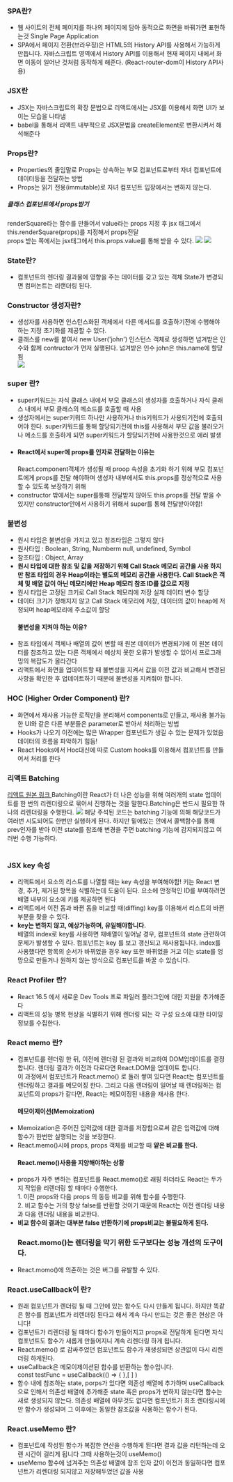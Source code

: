 <h3>SPA란?</h3>
<ul>
    <li>웹 사이트의 전체 페이지를 하나의 페이지에 담아 동적으로 화면을 바꿔가면 표현하는것
    Single Page Application</li>
    <li>SPA에서 페이지 전환(브라우징)은 HTML5의 History API를 사용해서 가능하게 만듭니다.
    자바스크립트 영역에서 History API를 이용해서 현재 페이지 내에서 화면 이동이 일어난 것처럼 동작하게 해준다. (React-router-dom이 History API사용)</li>
</ul>

<h3>JSX란</h3>
<ul>
    <li>JSX는 자바스크립트의 확장 문법으로 리액트에서는 JSX를 이용해서 화면 UI가 보이는 모습을 나타냄</li>
    <li>babel을 통해서 리액트 내부적으로 JSX문법을 createElement로 변환시켜서 해석해준다</li>
</ul>

<h3>Props란?</h3>
<ul>
    <li>Properties의 줄임말로 Props는 상속하는 부모 컴포넌트로부터 자녀 컴포넌트에 데이터등을 전달하는 방법</li>
    <li>Props는 읽기 전용(immutable)로 자녀 컴포넌트 입장에서는 변하지 않는다.</li>
    </ul>
<h5>클래스 컴포넌트에서 props받기</h5>
renderSquare라는 함수를 만들어서 value라는 props 지정 후 jsx 태그에서 this.renderSquare(props)를 지정해서 props전달
    <br> props 받는 쪽에서는 jsx태그에서 this.props.value를 통해 받을 수 있다.
<img src='./noteImg/classprops.png'/>
<img src='./noteImg/classprops2.png'/>

<h3>State란?</h3>
<ul>
    <li>컴포넌트의 렌더링 결과물에 영향을 주는 데이터를 갖고 있는 객체 State가 변경되면 컴퍼논트는 리랜더링 된다.</li>
</ul>

<h3>Constructor 생성자란?</h3>
<ul>
    <li>생성자를 사용하면 인스턴스화된 객체에서 다른 메서드를 호출하기전에 수행해야 하는 지정 초기화를 제공할 수 있다.</li>
    <li>클래스를 new를 붙여서 new User('john')
        인스턴스 객체로 생성하면 넘겨받은 인수와 함께 contructor가 먼저 실행된다.
        넘겨받은 인수 john은 this.name에 할당됨
    </li>
    <img src='./noteImg//stateConstructor.png'>
</ul>

<h3>super 란?</h3>
<ul>
    <li>super키워드는 자식 클래스 내에서 부모 클래스의 생성자를 호출하거나 자식 클래스 내에서 부모 클래스의 메소드를 호출할 때 사용</li>
    <li>생성자에서는 super키워드 하나만 사용하거나 this키워드가 사용되기전에 호출되어야 한다.
    super키워드를 통해 할당되기전에 this를 사용해서 부모 값을 불러오거나 메소드를 호출하게 되면 super키워드가 할당되기전에 사용한것으로 에러 발생
    </li>
    <li><h4>React에서 super에 props를 인자로 전달하는 이유는</h4> React.component객체가 생성될 때 proop 속성을 초기화 하기 위해 부모 컴포넌트에게 props를 전달 해야하며 생성자 내부에서도 this.props를 정상적으로 사용할 수 있도록 보장하기 위해 
    </li>
    <li>constructor 밖에서는 super를통해 전달받지 않아도 this.props를 전달 받을 수 있지만 constructor안에서 사용하기 위해서 super를 통해 전달받아야함!</li>
</ul>

<h3>불변성</h3>
<ul>
    <li>원시 타입은 불변성을 가지고 있고 참조타입은 그렇지 않다</li>
    <li>원사타입 : Boolean, String, Numberm null, undefined, Symbol
    </li>
    <li>
        참조타입 : Object, Array
    </li>
    <li><strong>원시 타입에 대한 참조 및 값을 저장하기 위해 Call Stack 메모리 공간을 사용 하지만 참조 타입의 경우 Heap이라는 별도의 메모리 공간을 사용한다. Call Stack은 객체 및 배열 값이 아닌 메모리에만 Heap 메모리 참조 ID를 값으로 지정</strong></li>
    <li>원시 타입은 고정된 크키로 Call Stack 메모리에 저장 실제 데이터 변수 할당</li>
    <li>데이터 크기가 정해지지 않고 Call Stack 메모리에 저장, 데이터의 값이 heap에 저정되며 heap메모리에 주소값이 할당</li>
    <h4>불변성을 지켜야 하는 이유?</h4>
    <li>참조 타입에서 객체나 배열의 값이 변할 때 원본 데이터가 변경되기에 이 원본 데이터를 참조하고 있는 다른 객체에서 예상치 못한 오류가 발생할 수 있어서 프로그래밍의 복잡도가 올라간다</li>
      <li>리액트에서 화면을 업데이트할 때 불변성을 지켜서 값을 이전 값과 비교해서 변경된 사항을 확인한 후 업데이트하기 때문에 불변성을 지켜줘야 합니다.</li>
</ul>

<h3>HOC (Higher Order Component) 란?</h3>
<ul>
    <li>화면에서 재사용 가능한 로직만을 분리해서 components로 만들고, 재사용 불가능한 UI와 같은 다른 부분들은 parameter로 받아서 처리하는 방법</li>    
    <li>Hooks가 나오기 이전에는 많은 Wrapper 컴포넌트가 생길 수 있는 문제가 있었음 
    데이터의 흐름을 파악하기 힘듬!</li>    
    <li>React Hooks에서 Hoc대신에 따로 Custom hooks를 이용해서 컴포넌트를 만들어서 처리를 한다</li>    
</ul>

<h3>리액트 Batching</h3>
<a href='https://react.dev/blog/2022/03/29/react-v18#new-feature-automatic-batching'>리액트 원본 링크 </a>
Batching이란 React가 더 나은 성능을 위해 여러개의 state 업데이트를 한 번의 리렌더링으로 묶어서 진행하는 것을 말한다.Batching은 반드시 필요한 하나의 리렌더링을 수행한다.
<img src='./noteImg//batching.png'/>
해당 주석된 코드는 batching 기능에 의해 해당코드가 여러번 시도되어도 한번만 실행하게 된다.
하지만 밑에있는 안에서 콜백함수를 통해 prev인자를 받아 이전 state를 참조해 변경을 주면 batching 기능에 감지되지않고 여러번 수행 가능하다.
<br> <br>

<h3>JSX key 속성</h3>
    <ul>
        <li>리액트에서 요소의 리스트를 나열할 때는 key 속성을 부여해야함! 키는 React 변경, 추가, 제거된 항목을 식별하는데 도움이 된다. 요소에 안정적인 ID를 부여하려면 배열 내부의 요소에 키를 제공하면  된다</li>
        <li>리액트에서 이전 돔과 바뀐 돔을 비교할 때(diffing) key를 이용해서 리스트의 바뀐 부분을 찾을 수 있다.</li>
        <li><strong>key는 변하지 않고, 예상가능하며, 유일해야합니다.</strong> <br>배열의 index로 key를 사용하면 재배열이 일어날 경우, 컴포넌트의 state 관련하여 문제가 발생할 수 있다. 컴포넌트는 key 를 보고 갱신되고 재사용됩니다. index를 사용했다면 항목의 순서가 바뀌었을 경우 key 또한 바뀌었을 거고 이는 state를 엉망으로 만들거나 원하지 않는 방식으로 컴포넌트를 바꿀 수 있습니다.
        </li>
    </ul>

<h3>React Profiler 란?</h3>
    <ul>
        <li>React 16.5 에서 새로운 Dev Tools 프로 파일러 플러그인에 대한 지원을 추가해준다</li>
        <li>리액트의 성능 병목 현상을 식별하기 위해 렌더링 되는 각 구성 요소에 대한 타이밍 정보를 수집한다.</li>
    </ul>

<h3>React memo 란?</h3>
    <ul>
        <li>컴포넌트를 렌더링 한 뒤, 이전에 렌더링 된 결과와 비교하여 DOM업데이트를 결정합니다. 렌더링 결과가 이전과 다르다면 React.DOM을 업데이트 합니다.<br>
        이 과정에서 컴포넌트가 React.memo() 로 둘러 쌓여 있다면 React는 컴포넌트를 렌더링하고 결과를 메모이징 한다.
        그리고 다음 렌더링이 일어날 때 렌더링하는 컴포넌트의 props가 같다면, React는 메모이징된 내용을 재사용 한다.</li>
        <h4>
        메모이제이션(Memoization)</h4>
        <li>Memoization은 주어진 입력값에 대한 결과를 저장함으로써 같은 입력값에 대해 함수가 한번만 실행되는 것을 보장한다.</li>
        <li>React.memo()시에 props, props 객체를 비교할 때 <strong>얕은 비교를 한다.</strong></li>
        <h4>React.memo()사용을 지양해야하는 상황</h4>
        <li>props가 자주 변하는 컴포넌트를 React.memo()로 래핑 하더라도 React는 두가지 작업을 리렌더링 할 때마다 수행한다. <br>
        1. 이전 props와 다음 props 의 동등 비교를 위해 함수를 수행한다. <br> 
        2. 비교 함수는 거의 항상 false를 반환할 것이기 때문에 React는 이전 렌더링 내용과 다음 렌더링 내용을 비교한다.</li>
        <li><strong>비교 함수의 결과는 대부분 false 반환하기에 props비교는 불필요하게 된다.</strong></li>
        <h3>React.momo()는 렌더링을 막기 위한 도구보다는 성능 개선의 도구이다.</h3>
        <li>React.momo()에 의존하는 것은 버그를 유발할 수 있다.</li>
    </ul>
    <h3>React.useCallback이 란?</h3>
    <ul>
        <li>원래 컴포넌트가 렌더링 될 때 그안에 있는 함수도 다시 만들게 됩니다. 하지만 똑같은 함수를 컴포넌트가 리렌더링 된다고 해서 계속 다시 만드는 것은 좋은 현상은 아니다! </li>
        <li>컴포넌트가 리렌더링 될 때마다 함수가 만들어지고 props로 전달하게 된다면 자식 컴포넌트도 함수가 새롭게 만들어지니 계속 리렌더링 하게 됩니다. </li>
        <li>React.memo() 로 감싸주었던 컴포넌트도 함수가 재생성되면 상관없이 다시 리렌더링 하게된다.</li>
        <li>useCallback은 메모이제이션된 함수를 반환하는 함수입니다.<br>
        const testFunc = useCallback(() => { },[ ] )</li>
          <li>함수 내에 참조하는 state, porps가 있다면 의존성 배열에 추가하며
          useCallback으로 인해서 의존성 배열에 추가해준 state 혹은 props가 변하지 않는다면 함수는 새로 생성되지 않는다. 의존성 배열에 아무것도 없다면 컴포넌트가 최초 렌더링시에만 함수가 생성되며 그 이후에는 동일한 참조값을 사용하는 함수가 된다.</li>
    </ul>
     <h3>React.useMemo 란?</h3>
    <ul>
        <li>컴포넌트에 작성된 함수가 복잡한 연산을 수행하게 된다면 결과 값을 리턴하는데 오랜 시간이 걸리게 됩니다 그때 사용하는것이 useMemo() </li>
        <li>useMemo 함수에 넘겨주는 의존성 배열에 참조 인자 값이 이전과 동일하다면 컴포넌트가 리렌더링 되지않고 저장해두었던 값을 사용 </li>
    </ul>

